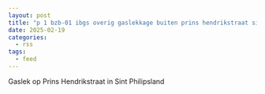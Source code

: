 ```yaml
---
layout: post
title: "p 1 bzb-01 ibgs overig gaslekkage buiten prins hendrikstraat sint philipsland 192295 192231"
date: 2025-02-19
categories: 
  - rss
tags: 
  - feed
---
```


Gaslek op Prins Hendrikstraat in Sint Philipsland
